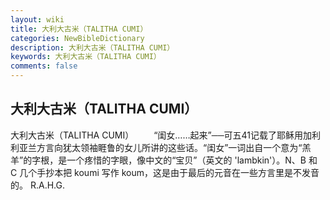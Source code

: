 ```yaml
---
layout: wiki
title: 大利大古米（TALITHA CUMI）
categories: NewBibleDictionary
description: 大利大古米（TALITHA CUMI）
keywords: 大利大古米（TALITHA CUMI）
comments: false
---
```


## 大利大古米（TALITHA CUMI）



大利大古米（TALITHA CUMI）
　　“闺女……起来”──可五41记载了耶稣用加利利亚兰方言向犹太领袖睚鲁的女儿所讲的这些话。“闺女”一词出自一个意为“羔羊”的字根，是一个疼惜的字眼，像中文的“宝贝”（英文的 'lambkin'）。N、B 和 C 几个手抄本把 koumi 写作 koum，这是由于最后的元音在一些方言里是不发音的。
R.A.H.G.




